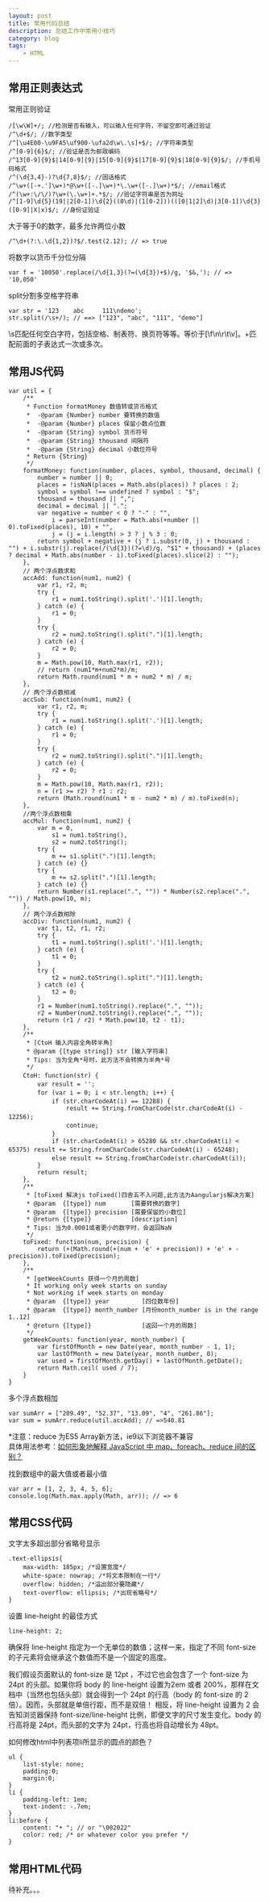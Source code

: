 ```yaml
---
layout: post
title: 常用代码总结
description: 总结工作中常用小技巧
category: blog
tags:
    - HTML
---
```


## 常用正则表达式

常用正则验证

    /[\w\W]+/; //检测是否有输入，可以输入任何字符，不留空即可通过验证
    /^\d+$/; //数字类型
    /^[\u4E00-\u9FA5\uf900-\ufa2d\w\.\s]+$/; //字符串类型
    /^[0-9]{6}$/; //验证是否为邮政编码
    /^13[0-9]{9}$|14[0-9]{9}|15[0-9]{9}$|17[0-9]{9}$|18[0-9]{9}$/; //手机号码格式
    /^(\d{3,4}-)?\d{7,8}$/; //固话格式
    /^\w+([-+.']\w+)*@\w+([-.]\w+)*\.\w+([-.]\w+)*$/; //email格式
    /^(\w+:\/\/)?\w+(\.\w+)+.*$/; //验证字符串是否为网址
    /^[1-9]\d{5}(19||2[0-1])\d{2}((0\d)|(1[0-2]))(([0|1|2]\d)|3[0-1])\d{3}([0-9]|X|x)$/; //身份证验证

大于等于0的数字，最多允许两位小数

    /^\d+(?:\.\d{1,2})?$/.test(2.12); // => true

将数字以货币千分位分隔

    var f = '10050'.replace(/\d{1,3}(?=(\d{3})+$)/g, '$&,'); // => '10,050'

split分割多空格字符串

    var str = '123    abc     111\ndemo';
    str.split(/\s+/); // ==> ["123", "abc", "111", "demo"]

\s匹配任何空白字符，包括空格、制表符、换页符等等。等价于[\f\n\r\t\v]。+匹配前面的子表达式一次或多次。

## 常用JS代码
    var util = {
        /**
         * Function formatMoney 数值转或货币格式
         *  -@param {Number} number 要转换的数值
         *  -@param {Number} places 保留小数点位数
         *  -@param {String} symbol 货币符号
         *  -@param {String} thousand 间隔符
         *  -@param {String} decimal 小数位符号
         * Return {String}
         */
        formatMoney: function(number, places, symbol, thousand, decimal) {
            number = number || 0;
            places = !isNaN(places = Math.abs(places)) ? places : 2;
            symbol = symbol !== undefined ? symbol : "$";
            thousand = thousand || ",";
            decimal = decimal || ".";
            var negative = number < 0 ? "-" : "",
                i = parseInt(number = Math.abs(+number || 0).toFixed(places), 10) + "",
                j = (j = i.length) > 3 ? j % 3 : 0;
            return symbol + negative + (j ? i.substr(0, j) + thousand : "") + i.substr(j).replace(/(\d{3})(?=\d)/g, "$1" + thousand) + (places ? decimal + Math.abs(number - i).toFixed(places).slice(2) : "");
        },
        // 两个浮点数求和
        accAdd: function(num1, num2) {
            var r1, r2, m;
            try {
                r1 = num1.toString().split('.')[1].length;
            } catch (e) {
                r1 = 0;
            }
            try {
                r2 = num2.toString().split(".")[1].length;
            } catch (e) {
                r2 = 0;
            }
            m = Math.pow(10, Math.max(r1, r2));
            // return (num1*m+num2*m)/m;
            return Math.round(num1 * m + num2 * m) / m;
        },
        // 两个浮点数相减
        accSub: function(num1, num2) {
            var r1, r2, m;
            try {
                r1 = num1.toString().split('.')[1].length;
            } catch (e) {
                r1 = 0;
            }
            try {
                r2 = num2.toString().split(".")[1].length;
            } catch (e) {
                r2 = 0;
            }
            m = Math.pow(10, Math.max(r1, r2));
            n = (r1 >= r2) ? r1 : r2;
            return (Math.round(num1 * m - num2 * m) / m).toFixed(n);
        },
        //两个浮点数相乘
        accMul: function(num1, num2) {
            var m = 0,
                s1 = num1.toString(),
                s2 = num2.toString();
            try {
                m += s1.split(".")[1].length;
            } catch (e) {}
            try {
                m += s2.split(".")[1].length;
            } catch (e) {}
            return Number(s1.replace(".", "")) * Number(s2.replace(".", "")) / Math.pow(10, m);
        },
        // 两个浮点数相除
        accDiv: function(num1, num2) {
            var t1, t2, r1, r2;
            try {
                t1 = num1.toString().split('.')[1].length;
            } catch (e) {
                t1 = 0;
            }
            try {
                t2 = num2.toString().split(".")[1].length;
            } catch (e) {
                t2 = 0;
            }
            r1 = Number(num1.toString().replace(".", ""));
            r2 = Number(num2.toString().replace(".", ""));
            return (r1 / r2) * Math.pow(10, t2 - t1);
        },
        /**
         * [CtoH 输入内容全角转半角]
         * @param {[type string]} str [输入字符串]
         * Tips: 当为全角*号时，此方法不会转换为半角*号
         */
        CtoH: function(str) {　　
            var result = '';　　
            for (var i = 0; i < str.length; i++) {　　　
                if (str.charCodeAt(i) == 12288) {　　　　
                    result += String.fromCharCode(str.charCodeAt(i) - 12256);　　　　
                    continue;　　　
                }　　　
                if (str.charCodeAt(i) > 65280 && str.charCodeAt(i) < 65375) result += String.fromCharCode(str.charCodeAt(i) - 65248);　　　
                else result += String.fromCharCode(str.charCodeAt(i));　　
            }
            return result;
        },
        /**
         * [toFixed 解决js toFixed()四舍五不入问题,此方法为Aangularjs解决方案]
         * @param  {[type]} num       [需要转换的数字]
         * @param  {[type]} precision [需要保留的小数位]
         * @return {[type]}           [description]
         * Tips: 当为0.0001或者更小的数字时，会返回NaN
         */
        toFixed: function(num, precision) {
            return (+(Math.round(+(num + 'e' + precision)) + 'e' + -precision)).toFixed(precision);
        },
        /**
         * [getWeekCounts 获得一个月的周数]
         * It working only week starts on sunday
         * Not working if week starts on monday
         * @param  {[type]} year         [四位数年份]
         * @param  {[type]} month_number [月份month_number is in the range 1..12]
         * @return {[type]}              [返回一个月的周数]
         */
        getWeekCounts: function(year, month_number) {
            var firstOfMonth = new Date(year, month_number - 1, 1);
            var lastOfMonth = new Date(year, month_number, 0);
            var used = firstOfMonth.getDay() + lastOfMonth.getDate();
            return Math.ceil( used / 7);
        }
    }

多个浮点数相加

    var sumArr = ["209.49", "52.37", "13.09", "4", "261.86"];
    var sum = sumArr.reduce(util.accAdd); // =>540.81

*注意：reduce 为ES5 Array新方法，ie9以下浏览器不兼容<br>
具体用法参考：<a href="http://www.zhihu.com/question/24927450" target="_blank">如何形象地解释 JavaScript 中 map、foreach、reduce 间的区别？</a>

找到数组中的最大值或者最小值

    var arr = [1, 2, 3, 4, 5, 6];
    console.log(Math.max.apply(Math, arr)); // => 6

## 常用CSS代码

文字太多超出部分省略号显示

    .text-ellipsis{
        max-width: 185px; /*设置宽度*/
        white-space: nowrap; /*将文本限制在一行*/
        overflow: hidden; /*溢出部分要隐藏*/
        text-overflow: ellipsis; /*出现省略号*/
    }

设置 line-height 的最佳方式

    line-height: 2;

确保将 line-height 指定为一个无单位的数值；这样一来，指定了不同 font-size 的子元素将会继承这个数值而不是一个固定的高度。

我们假设页面默认的 font-size 是 12pt ，不过它也会包含了一个 font-size 为 24pt 的头部。如果你将 body 的 line-height 设置为2em 或者 200%，那样在文档中（当然也包括头部）就会得到一个 24pt 的行高（body 的 font-size 的 2 倍）。因而，头部就是单倍行距，而不是双倍！
相反，将 line-height 设置为 2 会告知浏览器保持 font-size/line-height 比例，即便文字的尺寸发生变化。body 的行高将是 24pt，而头部的文字为 24pt，行高也将自动增长为 48pt。

如何修改html中列表项li所显示的圆点的颜色？

    ul {
        list-style: none;
        padding:0;
        margin:0;
    }
    li {
        padding-left: 1em;
        text-indent: -.7em;
    }
    li:before {
        content: "• "; // or "\002022"
        color: red; /* or whatever color you prefer */
    }

## 常用HTML代码

待补充。。。
